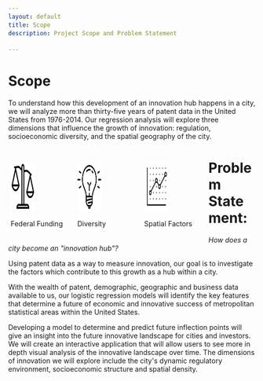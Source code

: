 ```yaml
---
layout: default
title: Scope
description: Project Scope and Problem Statement

---
```


<style>
  .column {
    float: left;
    width: 25%;
    padding: 5px;
  }

  .row::after {
    content: "";
    clear: both;
    display: table;

  .card {
    box-shadow: 0 4px 8px 0 rgba(0, 0, 0, 0.2);
    padding: 16px;
    text-align: center;
    background-color: #f1f1f1;
  }

</style>

# Scope
<p>To understand how this development of an innovation hub happens in a city, we will analyze more than thirty-five years of patent data in the United States from 1976-2014. Our regression analysis will explore three dimensions that influence the growth of innovation: regulation, socioeconomic diversity, and the spatial geography of the city.</p>

<div class="row">
  <div class="column">
    <div class="card">
    <img src="./images/icon/icons8-scales-filled-100.png" alt="Funding" style="width:50px;height:100px;">
    <p>Federal Funding</p>
    </div>
  </div>
  <div class="column">
    <div class="card">
    <img src="./images/icon/icons8-idea-512.png" alt="Funding" style="width:50px;height:100px;">
    <p>Diversity</p>
    </div>
  </div>
  <div class="column">
    <div class="card">
    <img src="./images/icon/icons8-graph-80.png" alt="Funding" style="width:50px;height:100px;">
    <p>Spatial Factors</p>
    </div>
</div>

# Problem Statement:

*How does a city become an "innovation hub"?*

<p>Using patent data as a way to measure innovation, our goal is to investigate the factors which contribute to this growth as a hub within a city. </p>

<p>With the wealth of patent, demographic, geographic and business data available to us, our logistic regression models will identify the key features that determine a future of economic and innovative success of metropolitan statistical areas within the United States. </p>

<p>Developing a model to determine and predict future inflection points will give an insight into the future innovative landscape for cities and investors. We will create an interactive application that will allow users to see more in depth visual analysis of the innovative landscape over time. The dimensions of innovation we will explore include the city's dynamic regulatory environment, socioeconomic structure and spatial density.</p>
